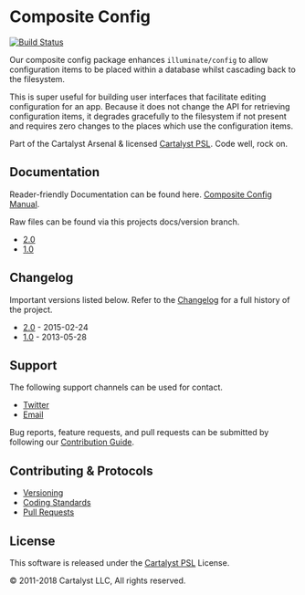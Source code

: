 # Composite Config

[![Build Status](https://travis-ci.com/cartalyst/composite-config.svg?token=LAut3LMbmBFi3T9j45FH&branch=2.0)](https://travis-ci.com/cartalyst/composite-config)

Our composite config package enhances `illuminate/config` to allow configuration items to be placed within a database whilst cascading back to the filesystem.

This is super useful for building user interfaces that facilitate editing configuration for an app. Because it does not change the API for retrieving configuration items, it degrades gracefully to the filesystem if not present and requires zero changes to the places which use the configuration items.

Part of the Cartalyst Arsenal & licensed [Cartalyst PSL](LICENSE). Code well, rock on.

## Documentation

Reader-friendly Documentation can be found here. [Composite Config Manual](https://cartalyst.com/manual/composite-config).

Raw files can be found via this projects docs/version branch.

- [2.0](https://github.com/cartalyst/composite-config/tree/docs/2.0)
- [1.0](https://github.com/cartalyst/composite-config/tree/docs/1.0)

## Changelog

Important versions listed below. Refer to the [Changelog](CHANGELOG.md) for a full history of the project.

- [2.0](CHANGELOG.md) - 2015-02-24
- [1.0](CHANGELOG.md) - 2013-05-28

## Support

The following support channels can be used for contact.

- [Twitter](https://twitter.com/@cartalyst)
- [Email](mailto:help@cartalyst.com)

Bug reports, feature requests, and pull requests can be submitted by following our [Contribution Guide](CONTRIBUTING.md).

## Contributing & Protocols

- [Versioning](CONTRIBUTING.md#versioning)
- [Coding Standards](CONTRIBUTING.md#coding-standards)
- [Pull Requests](CONTRIBUTING.md#pull-requests)

## License

This software is released under the [Cartalyst PSL](LICENSE) License.

© 2011-2018 Cartalyst LLC, All rights reserved.
